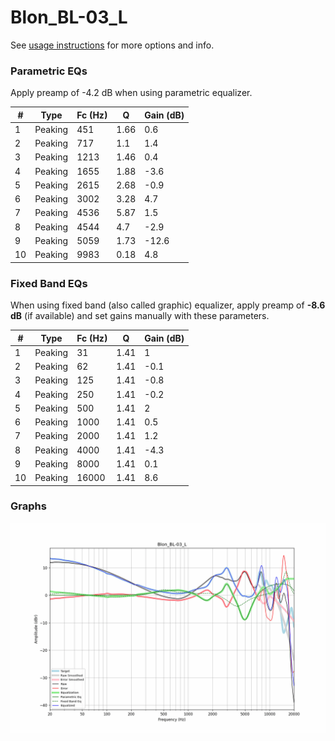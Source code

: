 # Blon_BL-03_L
See [usage instructions](https://github.com/jaakkopasanen/AutoEq#usage) for more options and info.

### Parametric EQs
Apply preamp of -4.2 dB when using parametric equalizer.

|   # | Type    |   Fc (Hz) |    Q |   Gain (dB) |
|-----|---------|-----------|------|-------------|
|   1 | Peaking |       451 | 1.66 |         0.6 |
|   2 | Peaking |       717 | 1.1  |         1.4 |
|   3 | Peaking |      1213 | 1.46 |         0.4 |
|   4 | Peaking |      1655 | 1.88 |        -3.6 |
|   5 | Peaking |      2615 | 2.68 |        -0.9 |
|   6 | Peaking |      3002 | 3.28 |         4.7 |
|   7 | Peaking |      4536 | 5.87 |         1.5 |
|   8 | Peaking |      4544 | 4.7  |        -2.9 |
|   9 | Peaking |      5059 | 1.73 |       -12.6 |
|  10 | Peaking |      9983 | 0.18 |         4.8 |

### Fixed Band EQs
When using fixed band (also called graphic) equalizer, apply preamp of **-8.6 dB** (if available) and set gains manually with these parameters.

|   # | Type    |   Fc (Hz) |    Q |   Gain (dB) |
|-----|---------|-----------|------|-------------|
|   1 | Peaking |        31 | 1.41 |         1   |
|   2 | Peaking |        62 | 1.41 |        -0.1 |
|   3 | Peaking |       125 | 1.41 |        -0.8 |
|   4 | Peaking |       250 | 1.41 |        -0.2 |
|   5 | Peaking |       500 | 1.41 |         2   |
|   6 | Peaking |      1000 | 1.41 |         0.5 |
|   7 | Peaking |      2000 | 1.41 |         1.2 |
|   8 | Peaking |      4000 | 1.41 |        -4.3 |
|   9 | Peaking |      8000 | 1.41 |         0.1 |
|  10 | Peaking |     16000 | 1.41 |         8.6 |

### Graphs
![](./Blon_BL-03_L.png)
